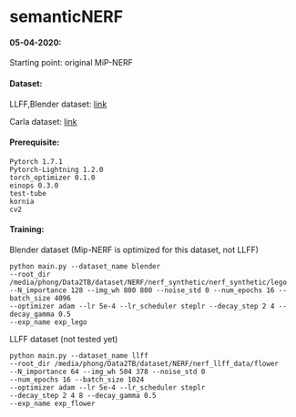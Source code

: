 # semanticNERF

#### 05-04-2020:
Starting point: original MiP-NERF

#### Dataset:
LLFF,Blender dataset: [link](https://drive.google.com/drive/folders/128yBriW1IG_3NJ5Rp7APSTZsJqdJdfc1)

Carla dataset: [link](https://drive.google.com/file/d/1ZYIlupT8-Zm7w8G4br2ZoyJfKEEAyEK-/view?ts=6030149b)

#### Prerequisite:
```
Pytorch 1.7.1
Pytorch-Lightning 1.2.0
torch_optimizer 0.1.0 
einops 0.3.0
test-tube
kornia
cv2
```

#### Training:
Blender dataset (Mip-NERF is optimized for this dataset, not LLFF)
```
python main.py --dataset_name blender 
--root_dir /media/phong/Data2TB/dataset/NERF/nerf_synthetic/nerf_synthetic/lego 
--N_importance 128 --img_wh 800 800 --noise_std 0 --num_epochs 16 --batch_size 4096 
--optimizer adam --lr 5e-4 --lr_scheduler steplr --decay_step 2 4 --decay_gamma 0.5 
--exp_name exp_lego
```

LLFF dataset (not tested yet)
```
python main.py --dataset_name llff 
--root_dir /media/phong/Data2TB/dataset/NERF/nerf_llff_data/flower 
--N_importance 64 --img_wh 504 378 --noise_std 0 
--num_epochs 16 --batch_size 1024 
--optimizer adam --lr 5e-4 --lr_scheduler steplr 
--decay_step 2 4 8 --decay_gamma 0.5 
--exp_name exp_flower
```

